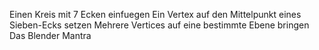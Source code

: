 Einen Kreis mit 7 Ecken einfuegen
Ein Vertex auf den Mittelpunkt eines Sieben-Ecks setzen
Mehrere Vertices auf eine bestimmte Ebene bringen
Das Blender Mantra

